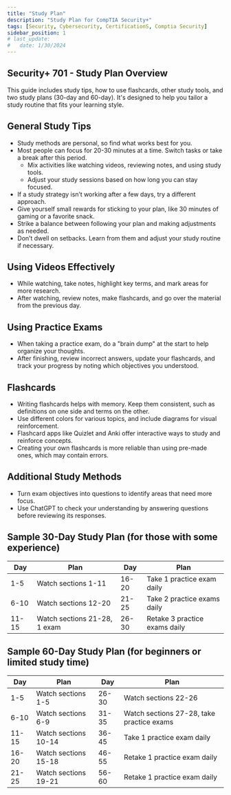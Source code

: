```yaml
---
title: "Study Plan"
description: "Study Plan for CompTIA Security+"
tags: [Security, Cybersecurity, CertificationS, Comptia Security]
sidebar_position: 1
# last_update:
#   date: 1/30/2024
---
```



## Security+ 701 - Study Plan Overview

This guide includes study tips, how to use flashcards, other study tools, and two study plans (30-day and 60-day). It's designed to help you tailor a study routine that fits your learning style.

## General Study Tips

- Study methods are personal, so find what works best for you.
- Most people can focus for 20-30 minutes at a time. Switch tasks or take a break after this period.
  - Mix activities like watching videos, reviewing notes, and using study tools.
  - Adjust your study sessions based on how long you can stay focused.
- If a study strategy isn’t working after a few days, try a different approach.
- Give yourself small rewards for sticking to your plan, like 30 minutes of gaming or a favorite snack.
- Strike a balance between following your plan and making adjustments as needed.
- Don’t dwell on setbacks. Learn from them and adjust your study routine if necessary.

## Using Videos Effectively
- While watching, take notes, highlight key terms, and mark areas for more research.
- After watching, review notes, make flashcards, and go over the material from the previous day.

## Using Practice Exams
- When taking a practice exam, do a "brain dump" at the start to help organize your thoughts.
- After finishing, review incorrect answers, update your flashcards, and track your progress by noting which objectives you understood.

## Flashcards
- Writing flashcards helps with memory. Keep them consistent, such as definitions on one side and terms on the other.
- Use different colors for various topics, and include diagrams for visual reinforcement.
- Flashcard apps like Quizlet and Anki offer interactive ways to study and reinforce concepts.
- Creating your own flashcards is more reliable than using pre-made ones, which may contain errors.

## Additional Study Methods
- Turn exam objectives into questions to identify areas that need more focus.
- Use ChatGPT to check your understanding by answering questions before reviewing its responses.


## Sample 30-Day Study Plan (for those with some experience)

| Day  | Plan                     | Day   | Plan                     |
|------|--------------------------|-------|--------------------------|
| 1-5  | Watch sections 1-11       | 16-20 | Take 1 practice exam daily|
| 6-10 | Watch sections 12-20      | 21-25 | Take 2 practice exams daily|
| 11-15| Watch sections 21-28, 1 exam | 26-30 | Retake 3 practice exams daily|


## Sample 60-Day Study Plan (for beginners or limited study time)

| Day  | Plan                     | Day   | Plan                     |
|------|--------------------------|-------|--------------------------|
| 1-5  | Watch sections 1-5        | 26-30 | Watch sections 22-26     |
| 6-10 | Watch sections 6-9        | 31-35 | Watch sections 27-28, take practice exams|
| 11-15| Watch sections 10-14      | 36-45 | Take 1 practice exam daily|
| 16-20| Watch sections 15-18      | 46-55 | Retake 1 practice exam daily|
| 21-25| Watch sections 19-21      | 56-60 | Retake 1 practice exam daily |